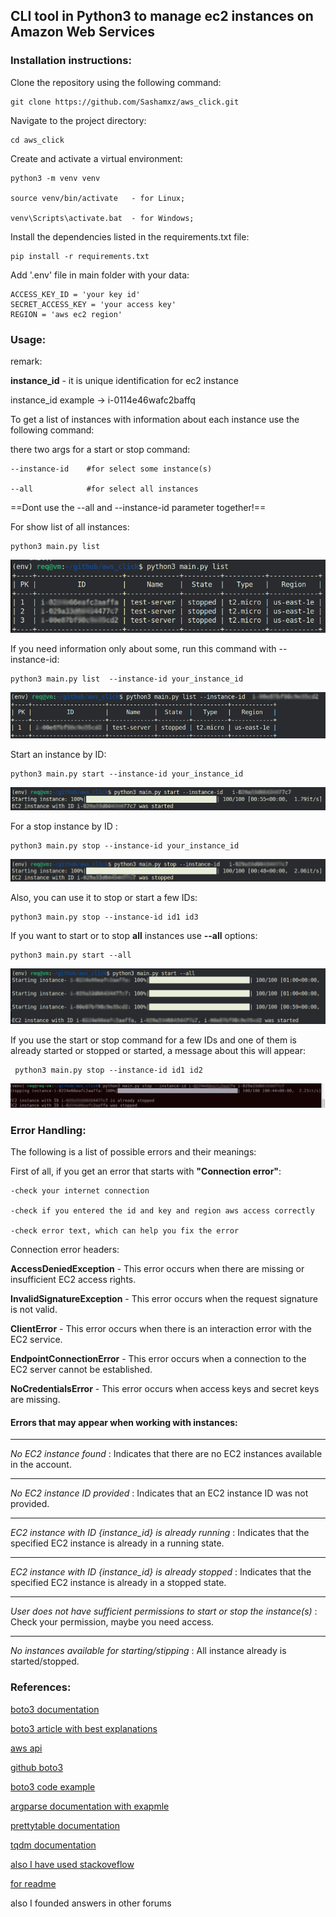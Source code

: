 
## CLI tool in Python3 to manage ec2 instances on Amazon Web Services

### Installation instructions:
Clone the repository using the following command:
```
git clone https://github.com/Sashamxz/aws_click.git
```

Navigate to the project directory:
```
cd aws_click
```

Create and activate a virtual environment:
```
python3 -m venv venv

source venv/bin/activate   - for Linux;

venv\Scripts\activate.bat  - for Windows;
```

Install the dependencies listed in the requirements.txt file:
```
pip install -r requirements.txt
```

Add '.env' file in main folder with your data:
```
ACCESS_KEY_ID = 'your key id'
SECRET_ACCESS_KEY = 'your access key'
REGION = 'aws ec2 region'
```

### Usage:
remark:

**instance_id** - it is unique identification for ec2 instance

instance_id example ->  i-0114e46wafc2baffq  


To get a list of instances with information about each instance 
use the following command:

there two args for a start or stop command:

```
--instance-id    #for select some instance(s) 

--all            #for select all instances 

```
==Dont use the --all and --instance-id parameter together!==


For show list of all instances:
```
python3 main.py list  

```

![Screenshot list](./screenshot/screen1.png) 

If you need information only about some, run this command with --instance-id:
```
python3 main.py list  --instance-id your_instance_id
```

![Screenshot list](./screenshot/wan_list.png) 

Start an instance by ID:

```
python3 main.py start --instance-id your_instance_id

```

![Screenshot start](./screenshot/start.png)


For a stop instance by ID :

```
python3 main.py stop --instance-id your_instance_id

```

![Screenshot stop](./screenshot/stop.png) 


Also, you can use it to stop or start a few IDs:
```
python3 main.py stop --instance-id id1 id3
```

If you want to start or to stop **all** instances use **--all** options:

```
python3 main.py start --all
```
![Screenshot stop](./screenshot/screen_all.png) 

If you use the start or stop command for a few IDs and one of them is already started or 
stopped or started, a message about this will appear:

```
 python3 main.py stop --instance-id id1 id2
```
![Screenshot done](./screenshot/wan_of.png)



### Error Handling:

The following is a list of possible errors and their meanings:

First of all, if you get an error that starts with **"Connection error"**:
```
-check your internet connection

-check if you entered the id and key and region aws access correctly 

-check error text, which can help you fix the error
```
Connection error headers:

**AccessDeniedException** -     This error occurs when there are missing or insufficient EC2 access rights.

**InvalidSignatureException** - This error occurs when the request signature is not valid.

**ClientError** -               This error occurs when there is an interaction error with the EC2 service.

**EndpointConnectionError** -   This error occurs when a connection to the EC2 server cannot be established.

**NoCredentialsError** -        This error occurs when access keys and secret keys are missing.



#### Errors that may appear when working with instances:
_________________________________________________________________________________________________
*No EC2 instance found* : Indicates that there are no EC2 instances available in the account.
_________________________________________________________________________________________________
*No EC2 instance ID provided* : Indicates that an EC2 instance ID was not provided.
_________________________________________________________________________________________________
*EC2 instance with ID {instance_id} is already running* : Indicates that the specified 
                                                      EC2 instance is already in a running state.
_________________________________________________________________________________________________
*EC2 instance with ID {instance_id} is already stopped* : Indicates that the specified 
                                                       EC2 instance is already in a stopped state.
_________________________________________________________________________________________________
*User does not have sufficient permissions to start or stop the instance(s)* : Check your permission,
                                                                    maybe you need access.
_________________________________________________________________________________________________
*No instances available for starting/stipping* :  All instance already is started/stopped.



### References:
[boto3 documentation](https://boto3.amazonaws.com/v1/documentation/api/latest/index.html)

[boto3  article with best explanations](https://unbiased-coder.com/boto3-ec2-create-launch-stop/)

[aws api](https://docs.aws.amazon.com/AWSEC2/latest/APIReference/API_ModifyInstanceAttribute.html)

[github boto3](https://github.com/boto/boto3)

[boto3 code example](https://boto3.amazonaws.com/v1/documentation/api/latest/guide/ec2-example-managing-instances.html)

[argparse documentation with exapmle](https://docs.python.org/3/library/argparse.html)

[prettytable documentation](https://pypi.org/project/prettytable/)

[tqdm documentation](https://tqdm.github.io/docs/tqdm/)

[also I have used stackoveflow](https://stackoverflow.com/questions/42809096/difference-in-boto3-between-resource-client-and-session)

[for readme](https://markdown.rozh2sch.org.ua/#%D0%BF%D1%83%D1%82%D1%96%D0%B2%D0%BD%D0%B8%D0%BA-%D0%BF%D0%BE-markdown)

also I founded  answers in other forums
